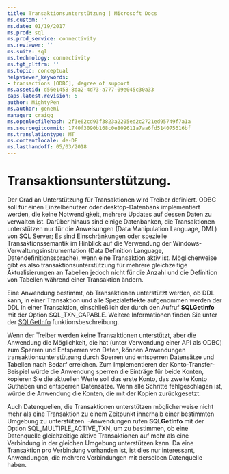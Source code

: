 ```yaml
---
title: Transaktionsunterstützung | Microsoft Docs
ms.custom: ''
ms.date: 01/19/2017
ms.prod: sql
ms.prod_service: connectivity
ms.reviewer: ''
ms.suite: sql
ms.technology: connectivity
ms.tgt_pltfrm: ''
ms.topic: conceptual
helpviewer_keywords:
- transactions [ODBC], degree of support
ms.assetid: d56e1458-8da2-4d73-a777-09e045c30a33
caps.latest.revision: 5
author: MightyPen
ms.author: genemi
manager: craigg
ms.openlocfilehash: 2f3e62cd93f3823a2205ed2c2721ed95749f7a1a
ms.sourcegitcommit: 1740f3090b168c0e809611a7aa6fd514075616bf
ms.translationtype: MT
ms.contentlocale: de-DE
ms.lasthandoff: 05/03/2018
---
```

# <a name="transaction-support"></a>Transaktionsunterstützung.
Der Grad an Unterstützung für Transaktionen wird Treiber definiert. ODBC soll für einen Einzelbenutzer oder desktop-Datenbank implementiert werden, die keine Notwendigkeit, mehrere Updates auf dessen Daten zu verwalten ist. Darüber hinaus sind einige Datenbanken, die Transaktionen unterstützen nur für die Anweisungen (Data Manipulation Language, DML) von SQL Server; Es sind Einschränkungen oder spezielle Transaktionssemantik im Hinblick auf die Verwendung der Windows-Verwaltungsinstrumentation (Data Definition Language, Datendefinitionssprache), wenn eine Transaktion aktiv ist. Möglicherweise gibt es also transaktionsunterstützung für mehrere gleichzeitige Aktualisierungen an Tabellen jedoch nicht für die Anzahl und die Definition von Tabellen während einer Transaktion ändern.  
  
 Eine Anwendung bestimmt, ob Transaktionen unterstützt werden, ob DDL kann, in einer Transaktion und alle Spezialeffekte aufgenommen werden der DDL in einer Transaktion, einschließlich der durch den Aufruf **SQLGetInfo** mit der Option SQL_TXN_CAPABLE. Weitere Informationen finden Sie unter der [SQLGetInfo](../../../odbc/reference/syntax/sqlgetinfo-function.md) funktionsbeschreibung.  
  
 Wenn der Treiber werden keine Transaktionen unterstützt, aber die Anwendung die Möglichkeit, die hat (unter Verwendung einer API als ODBC) zum Sperren und Entsperren von Daten, können Anwendungen transaktionsunterstützung durch Sperren und entsperren Datensätze und Tabellen nach Bedarf erreichen. Zum Implementieren der Konto-Transfer-Beispiel würde die Anwendung sperren die Einträge für beide Konten, kopieren Sie die aktuellen Werte soll das erste Konto, das zweite Konto Guthaben und entsperren Datensätze. Wenn alle Schritte fehlgeschlagen ist, würde die Anwendung die Konten, die mit der Kopien zurückgesetzt.  
  
 Auch Datenquellen, die Transaktionen unterstützen möglicherweise nicht mehr als eine Transaktion zu einem Zeitpunkt innerhalb einer bestimmten Umgebung zu unterstützen. -Anwendungen rufen **SQLGetInfo** mit der Option SQL_MULTIPLE_ACTIVE_TXN, um zu bestimmen, ob eine Datenquelle gleichzeitige aktive Transaktionen auf mehr als eine Verbindung in der gleichen Umgebung unterstützen kann. Da eine Transaktion pro Verbindung vorhanden ist, ist dies nur interessant, Anwendungen, die mehrere Verbindungen mit derselben Datenquelle haben.
